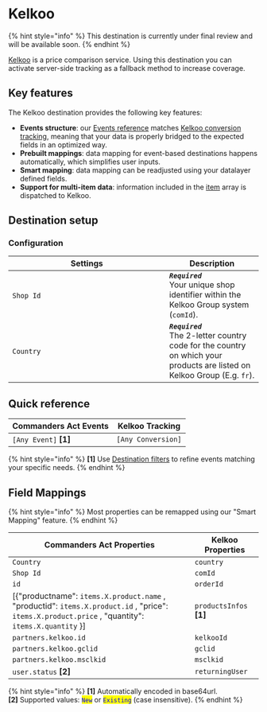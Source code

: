 # Kelkoo

{% hint style="info" %}
This destination is currently under final review and will be available soon.
{% endhint %}

[Kelkoo](https://www.kelkoo.com) is a price comparison service. Using this destination you can activate server-side tracking as a fallback method to increase coverage.

## Key features

The Kelkoo destination provides the following key features:

* **Events structure**: our [Events reference](https://doc.commandersact.com/developers/tracking/events-reference) matches [Kelkoo conversion tracking](https://developers.kelkoogroup.com/app/documentation/navigate/\_merchant/salesTrackingWS/\_/\_Installation\_Advanced/ServerToServer), meaning that your data is properly bridged to the expected fields in an optimized way.
* **Prebuilt mappings**: data mapping for event-based destinations happens automatically, which simplifies user inputs.
* **Smart mapping**: data mapping can be readjusted using your datalayer defined fields.
* **Support for multi-item data**: information included in the [item](https://doc.commandersact.com/developers/tracking/events-reference#item) array is dispatched to Kelkoo.

## Destination setup

### Configuration

<table><thead><tr><th width="300">Settings</th><th>Description</th></tr></thead><tbody><tr><td><code>Shop Id</code></td><td><em><strong><code>Required</code></strong></em>  <br>Your unique shop identifier within the Kelkoo Group system (<code>comId</code>).</td></tr><tr><td><code>Country</code></td><td><em><strong><code>Required</code></strong></em>  <br>The 2-letter country code for the country on which your products are listed on Kelkoo Group (E.g. <code>fr</code>).</td></tr></tbody></table>

## Quick reference

| Commanders Act Events  | Kelkoo Tracking    |
| ---------------------- | ------------------ |
| `[Any Event]` **\[1]** | `[Any Conversion]` |

{% hint style="info" %}
**\[1]** Use [Destination filters](https://doc.commandersact.com/features/destinations/destination-filters) to refine events matching your specific needs.
{% endhint %}

## Field Mappings

{% hint style="info" %}
Most properties can be remapped using our "Smart Mapping" feature.
{% endhint %}

<table><thead><tr><th width="351.29729729729735">Commanders Act Properties</th><th>Kelkoo Properties</th></tr></thead><tbody><tr><td><code>Country</code></td><td><code>country</code></td></tr><tr><td><code>Shop Id</code></td><td><code>comId</code></td></tr><tr><td><code>id</code></td><td><code>orderId</code></td></tr><tr><td>[{"productname": <code>items.X.product.name</code> , "productid": <code>items.X.product.id</code> , "price": <code>items.X.product.price</code> , "quantity": <code>items.X.quantity</code> }]</td><td><code>productsInfos</code> <strong>[1]</strong></td></tr><tr><td><code>partners.kelkoo.id</code></td><td><code>kelkooId</code></td></tr><tr><td><code>partners.kelkoo.gclid</code></td><td><code>gclid</code></td></tr><tr><td><code>partners.kelkoo.msclkid</code></td><td><code>msclkid</code></td></tr><tr><td><code>user.status</code> <strong>[2]</strong></td><td><code>returningUser</code></td></tr></tbody></table>

{% hint style="info" %}
**\[1]** Automatically encoded in base64url.\
**\[2]** Supported values: <mark style="color:blue;">`New`</mark>  or <mark style="color:blue;">`Existing`</mark>  (case insensitive).&#x20;
{% endhint %}
